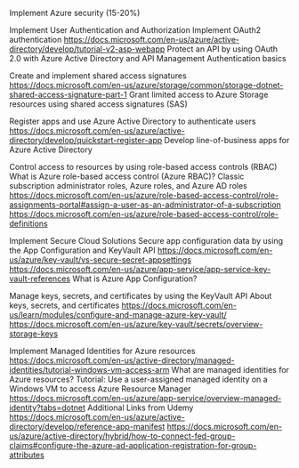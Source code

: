 Implement Azure security (15-20%)

Implement User Authentication and Authorization
Implement OAuth2 authentication
https://docs.microsoft.com/en-us/azure/active-directory/develop/tutorial-v2-asp-webapp
Protect an API by using OAuth 2.0 with Azure Active Directory and API Management
Authentication basics

Create and implement shared access signatures
https://docs.microsoft.com/en-us/azure/storage/common/storage-dotnet-shared-access-signature-part-1
Grant limited access to Azure Storage resources using shared access signatures (SAS)

Register apps and use Azure Active Directory to authenticate users
https://docs.microsoft.com/en-us/azure/active-directory/develop/quickstart-register-app
Develop line-of-business apps for Azure Active Directory

Control access to resources by using role-based access controls (RBAC)
What is Azure role-based access control (Azure RBAC)?
Classic subscription administrator roles, Azure roles, and Azure AD roles
https://docs.microsoft.com/en-us/azure/role-based-access-control/role-assignments-portal#assign-a-user-as-an-administrator-of-a-subscription
https://docs.microsoft.com/en-us/azure/role-based-access-control/role-definitions

Implement Secure Cloud Solutions
Secure app configuration data by using the App Configuration and KeyVault API
https://docs.microsoft.com/en-us/azure/key-vault/vs-secure-secret-appsettings
https://docs.microsoft.com/en-us/azure/app-service/app-service-key-vault-references
What is Azure App Configuration?

Manage keys, secrets, and certificates by using the KeyVault API
About keys, secrets, and certificates
https://docs.microsoft.com/en-us/learn/modules/configure-and-manage-azure-key-vault/
https://docs.microsoft.com/en-us/azure/key-vault/secrets/overview-storage-keys

Implement Managed Identities for Azure resources
https://docs.microsoft.com/en-us/active-directory/managed-identities/tutorial-windows-vm-access-arm
What are managed identities for Azure resources?
Tutorial: Use a user-assigned managed identity on a Windows VM to access Azure Resource Manager
https://docs.microsoft.com/en-us/azure/app-service/overview-managed-identity?tabs=dotnet
Additional Links from Udemy
https://docs.microsoft.com/en-us/azure/active-directory/develop/reference-app-manifest
https://docs.microsoft.com/en-us/azure/active-directory/hybrid/how-to-connect-fed-group-claims#configure-the-azure-ad-application-registration-for-group-attributes
